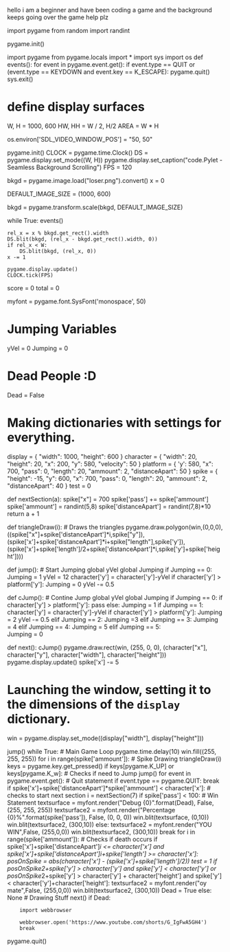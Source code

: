 hello i am a beginner and have been coding a game and the background keeps going over the game help plz

import pygame
from random import randint

pygame.init()

import pygame
from pygame.locals import *
import sys
import os
def events():
    for event in pygame.event.get():
        if event.type == QUIT or (event.type == KEYDOWN and event.key == K_ESCAPE):
            pygame.quit()
            sys.exit()

# define display surfaces
W, H = 1000, 600
HW, HH = W / 2, H/2
AREA = W * H

os.environ['SDL_VIDEO_WINDOW_POS'] = "50, 50"

pygame.init()
CLOCK = pygame.time.Clock()
DS = pygame.display.set_mode((W, H))
pygame.display.set_caption("code.Pylet - Seamless Background Scrolling")
FPS = 120

bkgd = pygame.image.load("loser.png").convert()
x = 0

DEFAULT_IMAGE_SIZE = (1000, 600)

bkgd = pygame.transform.scale(bkgd, DEFAULT_IMAGE_SIZE)

while True:
    events()

    rel_x = x % bkgd.get_rect().width
    DS.blit(bkgd, (rel_x - bkgd.get_rect().width, 0))
    if rel_x < W:
        DS.blit(bkgd, (rel_x, 0))
    x -= 1

    pygame.display.update()
    CLOCK.tick(FPS)

score = 0
total = 0

myfont = pygame.font.SysFont('monospace', 50)
# Jumping Variables

yVel = 0
Jumping = 0
# Dead People :D
Dead = False
# Making dictionaries with settings for everything.

display = {
    "width": 1000,
    "height": 600
}
character = {
  "width": 20,
  "height": 20,
  "x": 200,
  "y": 580,
  "velocity": 50
}
platform = {
    'y': 580,
    "x": 700,
    "pass": 0,
    "length": 20,
    "ammount": 2,
    "distanceApart": 50
}
spike = {
  "height": -15,
  "y": 600,
  "x": 700,
  "pass": 0,
  "length": 20,
  "ammount": 2,
  "distanceApart": 40
}
test = 0

def nextSection(a):
    spike["x"] = 700
    spike['pass'] += spike['ammount']
    spike['ammount'] = randint(5,8)
    spike['distanceApart'] = randint(7,8)*10
    return a + 1


def triangleDraw(i):  # Draws the triangles
    pygame.draw.polygon(win,(0,0,0),((spike["x"]+spike['distanceApart']*i,spike["y"]),(spike['x']+spike['distanceApart']*i+spike["length"],spike['y']),(spike['x']+spike['length']/2+spike['distanceApart']*i,spike['y']+spike['height'])))

def jump():  # Start Jumping
    global yVel
    global Jumping
    if Jumping == 0:
        Jumping = 1
        yVel = 12
        character['y'] = character['y']-yVel
        if character['y'] > platform['y']:
            Jumping = 0
        yVel -= 0.5


def cJump():  # Contine Jump
    global yVel
    global Jumping
    if Jumping == 0:
        if character['y'] > platform['y']:
            pass
        else:
            Jumping = 1
    if Jumping == 1:
        character['y'] = character['y']-yVel
        if character['y'] > platform['y']:
            Jumping = 2
        yVel -= 0.5
    elif Jumping == 2:
        Jumping =3
    elif Jumping == 3:
        Jumping = 4
    elif Jumping == 4:
        Jumping = 5
    elif Jumping == 5:                                      
        Jumping = 0


def next():
    cJump()
    pygame.draw.rect(win, (255, 0, 0), (character["x"], character["y"], character["width"], character["height"]))
    pygame.display.update()
    spike['x'] -= 5

# Launching the window, setting it to the dimensions of the `display` dictionary.
win = pygame.display.set_mode((display["width"], display["height"]))

jump()
while True:  # Main Game Loop
    pygame.time.delay(10)
    win.fill((255, 255, 255))
    for i in range(spike['ammount']):  # Spike Drawing
        triangleDraw(i)
    keys = pygame.key.get_pressed()
    if keys[pygame.K_UP] or keys[pygame.K_w]:  # Checks if need to Jump
        jump()
    for event in pygame.event.get():  # Quit statement
        if event.type == pygame.QUIT:
            break
    if spike['x']+spike['distanceApart']*spike['ammount'] < character['x']:  # checks to start next section
        i = nextSection(7)
    if spike['pass'] < 100:  # Win Statement
        textsurface = myfont.render("Debug {0}".format(Dead), False, (255, 255, 255))
        textsurface2 = myfont.render("Percentage {0}%".format(spike['pass']), False, (0, 0, 0))
        win.blit(textsurface, (0,10))
        win.blit(textsurface2, (300,10))
    else:
        textsurface2 = myfont.render("YOU WIN",False, (255,0,0))
        win.blit(textsurface2, (300,10))
        break
    for i in range(spike['ammount']):  # Checks if death occurs
        if spike['x']+spike['distanceApart']*i <= character['x'] and spike['x']+spike['distanceApart']*i+spike['length'] >= character['x']:
            posOnSpike = abs(character['x'] - (spike['x']+spike['length']/2))
            test = 1
            if posOnSpike*2+spike['y'] > character['y'] and spike['y'] < character['y'] or posOnSpike*2+spike['y'] > character['y'] + character['height'] and spike['y'] < character['y']+character['height']:
                textsurface2 = myfont.render("oy mate",False, (255,0,0))
                win.blit(textsurface2, (300,10))
                Dead = True
        else:
            None
    # Drawing Stuff
    next()
    if Dead:

        import webbrowser

        webbrowser.open('https://www.youtube.com/shorts/G_IgFwA5GH4')
        break

pygame.quit()

